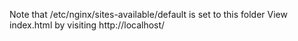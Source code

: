 Note that /etc/nginx/sites-available/default is set to this folder
View index.html by visiting  http://localhost/

